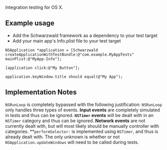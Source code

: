 Integration testing for OS X.

## Example usage

 - Add the Schwarzwald framework as a dependency to your test target
 - Add your main app's Info.plist file to your test target

```objc
NSApplication *application = [Schwarzwald createApplicationWithTestBundle:@"com.example.MyAppTests" mainPlist:@"MyApp-Info"];

[application click:@"My Button"];

application.keyWindow.title should equal(@"My App");
```

## Implementation Notes

`NSRunLoop` is completely bypassed with the following justification:
`NSRunLoop` only handles three types of events.  **Input events** are
completely simulated in tests and thus can be ignored.  **`NSTimer` events**
will be dealt with in an `NSTimer` category and thus can be ignored.  **Network
events** are not currently dealt with, but will most likely should be manually
controller with categories.  **`performSelector:` is implemented using
`NSTimer`, and thus is already dealt with.  The only unknown is whether or not
`NSApplication.updateWindows` will need to be called during tests.
